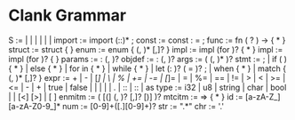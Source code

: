 # Clank Grammar

S       := <import>
         | <const>
         | <func>
         | <struct>
         | <enum>
         | <impl>
         | <trait>
import  := import <id> (::<id>)* ;
const   := const <id> : <type> = <expr> ;
func    := fn <id> ( <params>? ) -> <type> { <stmt>* }
struct  := struct <id> { <objdef> }
enum    := enum <id> { <enmitm> (, <enmitm>)* [,]? }
impl    := impl <id>  (for <id>)? { <stmt>* }
impl    := impl <id>  (for <id>)? { <stmt> }
params  := <id> : <type> (, <params>)?
objdef  := <id> : <type> (, <objdef>)?
args    := ( <expr> (, <expr>)* )?
stmt    := <expr> ;
         | if ( <expr> ) { <stmt>* }
         | else { <stmt>* }
         | for <id> in <expr> { <stmt>* }
         | while <expr> { <stmt>* }
         | let <id> (: <type>)? ( = <expr> )? ;
         | when <expr> { <stmt>* }
         | match <expr> { <mtcitm> (, <mtcitm>)* [,]? }
expr    := <expr> + <expr>
         | <expr> - <expr>
         | <expr> [*] <expr>
         | <expr> \ <expr>
         | <expr> % <expr>
         | <expr> += <expr>
         | <expr> -= <expr>
         | <expr> [*]= <expr>
         | <expr> \= <expr>
         | <expr> %= <expr>
         | <expr> == <expr>
         | <expr> != <expr>
         | <expr> > <expr>
         | <expr> < <expr>
         | <expr> >= <expr>
         | <expr> <= <expr>
         | - <expr>
         | + <expr>
         | true
         | false
         | <id>
         | <num>
         | <str>
         | <chr>
         | <expr> . <id>
         | <id> :: <expr>
         | <id> :: <id>
         | <expr> as <type>
type    := i32
         | u8
         | string
         | char
         | bool
         | <id>
         | <id> [<] <type> [>]
         | \[ <type> \]
enmitm  := <id> ( [(] <type> (, <type>)? [,]? [)] )?
mtcitm  := <expr> => { <stmt>* }
id      := [a-zA-Z_][a-zA-Z0-9_]*
num     := [0-9]+([.][0-9]+)?
str     := ".*"
chr     := '.'
